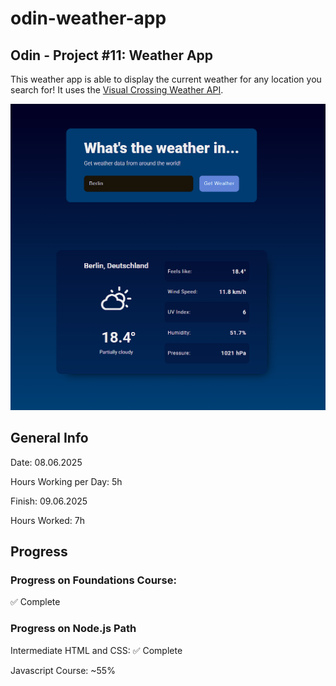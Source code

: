 # odin-weather-app
## Odin - Project #11: Weather App

This weather app is able to display the current weather for any location you search for! It uses the [Visual Crossing Weather API](https://www.visualcrossing.com/).

![alt An image of how the website looks like](./website.png)

## General Info
Date: 08.06.2025

Hours Working per Day: 5h

Finish: 09.06.2025

Hours Worked: 7h

## Progress
### Progress on Foundations Course: 
✅ Complete

### Progress on Node.js Path
Intermediate HTML and CSS: ✅ Complete

Javascript Course: ~55%
